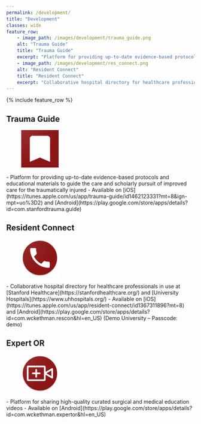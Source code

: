 ```yaml
---
permalink: /development/
title: "Development"
classes: wide
feature_row: 
	- image_path: /images/development/trauma_guide.png
	alt: "Trauma Guide"
	title: "Trauma Guide"
	excerpt: "Platform for providing up-to-date evidence-based protocols and educational materials to guide the care and scholarly pursuit of improved care for the traumatically injured, Available on [iOS](https://itunes.apple.com/us/app/trauma-guide/id1462123331?mt=8&ign-mpt=uo%3D2) and [Android](https://play.google.com/store/apps/details?id=com.stanfordtrauma.guide)"
	- image_path: /images/development/res_connect.png
	alt: "Resident Connect"
	title: "Resident Connect"
	excerpt: "Collaborative hospital directory for healthcare professionals in use at [Stanford Healthcare](https://stanfordhealthcare.org/) and [University Hospitals](https://www.uhhospitals.org/), Available on [iOS](https://itunes.apple.com/us/app/resident-connect/id1367311896?mt=8) and [Android](https://play.google.com/store/apps/details?id=com.wckethman.rescon&hl=en_US) (Demo University – Passcode: demo)"
---
```


{% include feature_row %}

## Trauma Guide
<figure class="third">
    <img src="/images/development/trauma_guide.png" alt="Trauma Guide" width="100" height="100">
</figure> 
- Platform for providing up-to-date evidence-based protocols and educational materials to guide the care and scholarly pursuit of improved care for the traumatically injured 
- Available on [iOS](https://itunes.apple.com/us/app/trauma-guide/id1462123331?mt=8&ign-mpt=uo%3D2) and [Android](https://play.google.com/store/apps/details?id=com.stanfordtrauma.guide)

## Resident Connect
<figure>
    <img src="/images/development/res_connect.png" alt="Resident Connect" width="100" height="100">
</figure>
- Collaborative hospital directory for healthcare professionals in use at [Stanford Healthcare](https://stanfordhealthcare.org/) and [University Hospitals](https://www.uhhospitals.org/)
- Available on [iOS](https://itunes.apple.com/us/app/resident-connect/id1367311896?mt=8) and [Android](https://play.google.com/store/apps/details?id=com.wckethman.rescon&hl=en_US) (Demo University – Passcode: demo)

## Expert OR
<figure>
    <img src="/images/development/expert_or.png" alt="Expert OR" width="100" height="100">
</figure>
- Platform for sharing high-quality curated surgical and medical education videos
- Available on [Android](https://play.google.com/store/apps/details?id=com.wckethman.expertor&hl=en_US)